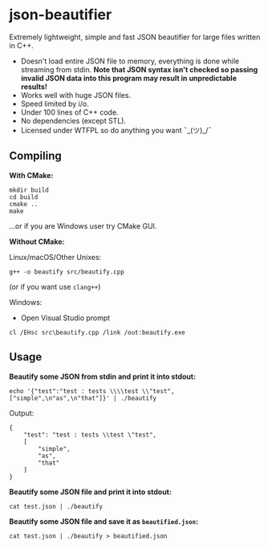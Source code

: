 # json-beautifier

Extremely lightweight, simple and fast JSON beautifier for large files written in C++.

- Doesn't load entire JSON file to memory, everything is done while streaming from stdin. **Note that JSON syntax isn't checked so passing invalid JSON data into this program may result in unpredictable results!**
- Works well with huge JSON files.
- Speed limited by i/o.
- Under 100 lines of C++ code.
- No dependencies (except STL).
- Licensed under WTFPL so do anything you want ¯\_(ツ)_/¯

## Compiling

**With CMake:**

```
mkdir build
cd build
cmake ..
make
```

...or if you are Windows user try CMake GUI.

**Without CMake:**

Linux/macOS/Other Unixes:
```
g++ -o beautify src/beautify.cpp
```
(or if you want use `clang++`)

Windows:

- Open Visual Studio prompt

```
cl /EHsc src\beautify.cpp /link /out:beautify.exe
```

## Usage

**Beautify some JSON from stdin and print it into stdout:**
```
echo '{"test":"test : tests \\\\test \\"test",["simple",\n"as",\n"that"]}' | ./beautify
```
Output:
```
{
    "test": "test : tests \\test \"test",
    [
        "simple",
        "as",
        "that"
    ]
}
```

**Beautify some JSON file and print it into stdout:**
```
cat test.json | ./beautify
```

**Beautify some JSON file and save it as `beautified.json`:**
```
cat test.json | ./beautify > beautified.json
```